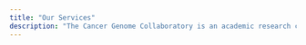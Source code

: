 ```yaml
---
title: "Our Services"
description: "The Cancer Genome Collaboratory is an academic research cloud built by the [Ontario Institute for Cancer Research (OICR)](https://oicr.on.ca)."
---
```

